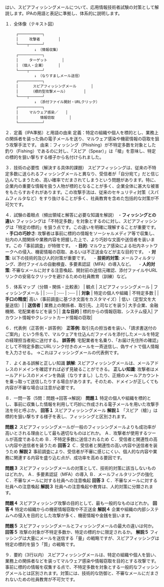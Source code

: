 はい、スピアフィッシングメールについて、応用情報技術者試験の対策として解説します。IPAの用語と表記に準拠し、体系的に説明します。

１．全体像（テキスト図）

```
　　　┌───────────┐
　　　│　　　攻撃者　　　　　│
　　　└────┬──────┘
　　　　　　　　↓　（情報収集）
　　　┌───────────┐
　　　│　　　ターゲット　　　　│
　　　│　（個人・企業）　　　　│
　　　└────┬──────┘
　　　　　　　　↓　（なりすましメール送信）
　　　┌───────────┐
　　　│　　　　スピアフィッシングメール　　　　│
　　　│　　　　（標的型攻撃メール）　　　　　│
　　　└────┬──────┘
　　　　　　　　↓　（添付ファイル開封・URLクリック）
　　　┌───────────┐
　　　│　　　マルウェア感染／　　│
　　　│　　　　　　情報窃取　　　　│
　　　└───────────┘
```

２．定義（IPA準拠）と用語の由来
定義：特定の組織や個人を標的とし、業務上の関係者を装った偽の電子メールを送り、マルウェア感染や機密情報の窃取を狙う攻撃手法です。
由来：フィッシング（Phishing）が不特定多数を対象とした釣り（Fishing）であるのに対し、「スピア（Spear）」は「槍」を意味し、特定の標的を狙い撃ちする様子から名付けられました。

３．技術の必要性（解決する具体的課題）
スピアフィッシングは、従来の不特定多数に送られるフィッシングメールと異なり、受信者が「自分宛て」だと信じ込んでしまうため、高い確率でだまされてしまうという問題があります。特に、企業内の重要な情報を扱う人物が標的となることが多く、企業全体に甚大な被害をもたらすおそれがあります。この攻撃手法は、従来のセキュリティ対策（スパムフィルタなど）をすり抜けることが多く、社員教育を含めた包括的な対策が不可欠です。

４．試験の着眼点（頻出領域と解答に必要な知識を解説）
・**フィッシングとの違い**: フィッシングは「不特定多数」を対象とするのに対し、スピアフィッシングは「特定の標的」を狙う点です。この違いを明確に理解することが重要です。
・**手口の巧妙さ**: 攻撃者は事前に標的の情報をソーシャルメディア等で収集し、社内の人間関係や業務内容を把握した上で、より巧妙な文面や送信者を装います。この「事前調査」が特徴です。
・**目的**: マルウェア感染による社内ネットワークへの侵入、機密情報の窃取、あるいは不正送金などが主な目的です。
・**対策**: 以下の技術的及び人的対策が重要です。
　- **技術的対策**: メールフィルタリング、添付ファイルの自動検査、多要素認証（MFA）の導入など。
　- **人的対策**: 不審なメールに対する注意喚起、開封前の送信元確認、添付ファイルやURLリンクの安易なクリックを避けるための社員教育（訓練）など。

５．体系マップ（分類・関係・比較表）
| 観点 | スピアフィッシングメール | フィッシングメール |
| :--- | :--- | :--- |
| **対象** | 特定の個人や組織 | 不特定多数 |
| **手口の精度**| 高い（事前調査に基づき文面をカスタマイズ）| 低い（定型文を大量送信）|
| **送信者** | 業務上の関係者、取引先、上司などを装う| 大手企業、金融機関、宅配業者などを装う|
| **主な目的** | 標的からの情報窃取、システム侵入| アカウント情報やクレジットカード情報の窃取|

６．代表例（正答例・誤答例）
**正答例**: 取引先の担当者を装い、「請求書送付のご案内」という件名で、マルウェアを仕込んだファイルを添付したメールを特定の経理担当者宛に送付する。
**誤答例**: 宅配業者を名乗り、「お届け先住所の確認」として不特定多数にURLリンク付きのメールを一斉送信し、偽サイトで個人情報を入力させる。
→これはフィッシングメールの代表例です。

７．よくある誤解と正しい知識
**誤解**: スピアフィッシングメールは、メールアドレスのドメインを確認すれば必ず見破ることができる。
**正しい知識**: 攻撃者はメールアドレスのドメインを偽装（なりすまし）したり、正規のメールアカウントを乗っ取って送信したりする場合があります。そのため、ドメインが正しくても内容が不審な場合は注意が必要です。

８．一問一答（5問：問題→回答→解説）
**問題１**
特定の個人や組織を標的とし、事前に収集した情報を利用して巧妙に作成される電子メールを用いた攻撃手法を何と呼ぶか。
**回答１**
スピアフィッシングメール
**解説１**
「スピア（槍）」は標的を狙い撃ちする様子を表し、フィッシングと区別されます。

**問題２**
スピアフィッシングメールが一般のフィッシングメールよりも成功率が高いとされる理由として最も適切なものはどれか。
Ａ．攻撃者が使用するツールが高度であるため
Ｂ．不特定多数に送信されるため
Ｃ．受信者と関連性の高い内容や送信者を装うため
**回答２**
Ｃ．受信者と関連性の高い内容や送信者を装うため
**解説２**
事前調査により、受信者が不審に感じにくい、個人的な内容や業務に関連する内容を盛り込む点が、成功率を高める要因です。

**問題３**
スピアフィッシングメールの対策として、技術的対策に該当しないものはどれか。
Ａ．多要素認証（MFA）の導入
Ｂ．メールフィルタリングの強化
Ｃ．不審なメールに対する社員への注意喚起
**回答３**
Ｃ．不審なメールに対する社員への注意喚起
**解説３**
社員への注意喚起や教育は、人的対策に分類されます。

**問題４**
スピアフィッシング攻撃の目的として、最も一般的なものはどれか。
**回答４**
特定の組織からの機密情報窃取や不正送金
**解説４**
企業や組織の内部システムへの侵入を目的とした攻撃が多く、機密情報や金銭を狙います。

**問題５**
スピアフィッシングメールとフィッシングメールの最大の違いは何か。
**回答５**
攻撃の対象が不特定多数か、特定の標的かに限定されるか。
**解説５**
フィッシングは大量にメールを送信する「量」の戦略ですが、スピアフィッシングは特定の標的を狙う「質」の戦略です。

９．要約（3行以内）
スピアフィッシングメールは、特定の組織や個人を狙い、業務上の関係者などを装ってマルウェア感染や情報窃取を目的とする攻撃です。事前に標的の情報を収集する点で、不特定多数を対象とする一般的なフィッシングメールとは区別されます。対策には、技術的な防御と、不審なメールにだまされないための社員教育が不可欠です。
